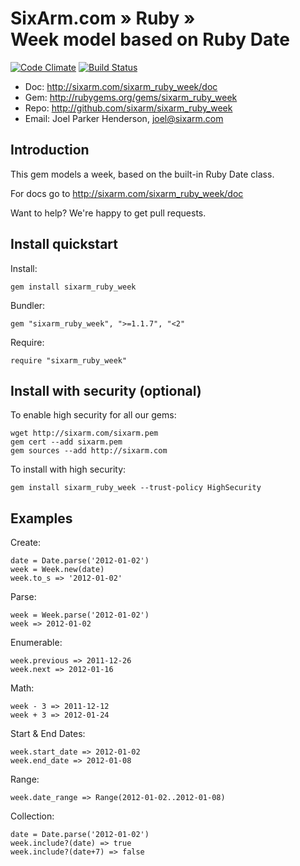 # SixArm.com » Ruby » <br> Week model based on Ruby Date

[![Code Climate](https://codeclimate.com/github/SixArm/sixarm_ruby_week.png)](https://codeclimate.com/github/SixArm/sixarm_ruby_week)
[![Build Status](https://travis-ci.org/SixArm/sixarm_ruby_week.png)](https://travis-ci.org/SixArm/sixarm_ruby_week)

* Doc: <http://sixarm.com/sixarm_ruby_week/doc>
* Gem: <http://rubygems.org/gems/sixarm_ruby_week>
* Repo: <http://github.com/sixarm/sixarm_ruby_week>
* Email: Joel Parker Henderson, <joel@sixarm.com>


## Introduction

This gem models a week, based on the built-in Ruby Date class.

For docs go to <http://sixarm.com/sixarm_ruby_week/doc>

Want to help? We're happy to get pull requests.


## Install quickstart

Install:

    gem install sixarm_ruby_week

Bundler:

    gem "sixarm_ruby_week", ">=1.1.7", "<2"

Require:

    require "sixarm_ruby_week"


## Install with security (optional)

To enable high security	for all	our gems:

    wget http://sixarm.com/sixarm.pem
    gem cert --add sixarm.pem
    gem sources --add http://sixarm.com

To install with high security:

    gem install sixarm_ruby_week --trust-policy HighSecurity


## Examples

Create:

    date = Date.parse('2012-01-02')
    week = Week.new(date)
    week.to_s => '2012-01-02'

Parse:

    week = Week.parse('2012-01-02')
    week => 2012-01-02

Enumerable:

    week.previous => 2011-12-26
    week.next => 2012-01-16

Math:

    week - 3 => 2011-12-12
    week + 3 => 2012-01-24

Start & End Dates:

    week.start_date => 2012-01-02
    week.end_date => 2012-01-08

Range:

    week.date_range => Range(2012-01-02..2012-01-08)

Collection:

    date = Date.parse('2012-01-02')
    week.include?(date) => true
    week.include?(date+7) => false

